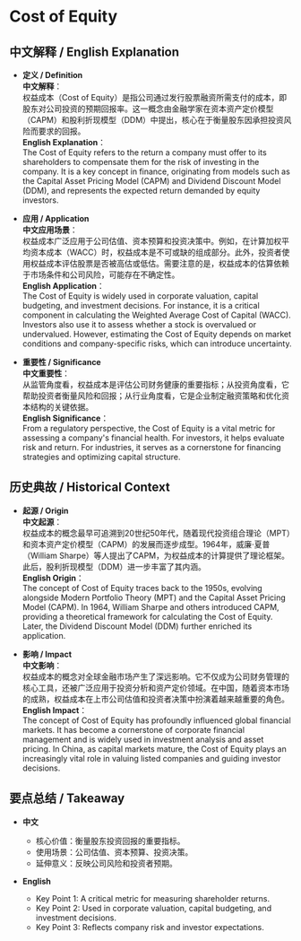 # Cost of Equity

## 中文解释 / English Explanation

* **定义 / Definition**  
  **中文解释**：  
  权益成本（Cost of Equity）是指公司通过发行股票融资所需支付的成本，即股东对公司投资的预期回报率。这一概念由金融学家在资本资产定价模型（CAPM）和股利折现模型（DDM）中提出，核心在于衡量股东因承担投资风险而要求的回报。  
  **English Explanation**：  
  The Cost of Equity refers to the return a company must offer to its shareholders to compensate them for the risk of investing in the company. It is a key concept in finance, originating from models such as the Capital Asset Pricing Model (CAPM) and Dividend Discount Model (DDM), and represents the expected return demanded by equity investors.

* **应用 / Application**  
  **中文应用场景**：  
  权益成本广泛应用于公司估值、资本预算和投资决策中。例如，在计算加权平均资本成本（WACC）时，权益成本是不可或缺的组成部分。此外，投资者使用权益成本评估股票是否被高估或低估。需要注意的是，权益成本的估算依赖于市场条件和公司风险，可能存在不确定性。  
  **English Application**：  
  The Cost of Equity is widely used in corporate valuation, capital budgeting, and investment decisions. For instance, it is a critical component in calculating the Weighted Average Cost of Capital (WACC). Investors also use it to assess whether a stock is overvalued or undervalued. However, estimating the Cost of Equity depends on market conditions and company-specific risks, which can introduce uncertainty.

* **重要性 / Significance**  
  **中文重要性**：  
  从监管角度看，权益成本是评估公司财务健康的重要指标；从投资角度看，它帮助投资者衡量风险和回报；从行业角度看，它是企业制定融资策略和优化资本结构的关键依据。  
  **English Significance**：  
  From a regulatory perspective, the Cost of Equity is a vital metric for assessing a company's financial health. For investors, it helps evaluate risk and return. For industries, it serves as a cornerstone for financing strategies and optimizing capital structure.

## 历史典故 / Historical Context

* **起源 / Origin**  
  **中文起源**：  
  权益成本的概念最早可追溯到20世纪50年代，随着现代投资组合理论（MPT）和资本资产定价模型（CAPM）的发展而逐步成型。1964年，威廉·夏普（William Sharpe）等人提出了CAPM，为权益成本的计算提供了理论框架。此后，股利折现模型（DDM）进一步丰富了其内涵。  
  **English Origin**：  
  The concept of Cost of Equity traces back to the 1950s, evolving alongside Modern Portfolio Theory (MPT) and the Capital Asset Pricing Model (CAPM). In 1964, William Sharpe and others introduced CAPM, providing a theoretical framework for calculating the Cost of Equity. Later, the Dividend Discount Model (DDM) further enriched its application.

* **影响 / Impact**  
  **中文影响**：  
  权益成本的概念对全球金融市场产生了深远影响。它不仅成为公司财务管理的核心工具，还被广泛应用于投资分析和资产定价领域。在中国，随着资本市场的成熟，权益成本在上市公司估值和投资者决策中扮演着越来越重要的角色。  
  **English Impact**：  
  The concept of Cost of Equity has profoundly influenced global financial markets. It has become a cornerstone of corporate financial management and is widely used in investment analysis and asset pricing. In China, as capital markets mature, the Cost of Equity plays an increasingly vital role in valuing listed companies and guiding investor decisions.

## 要点总结 / Takeaway

* **中文**  
  - 核心价值：衡量股东投资回报的重要指标。  
  - 使用场景：公司估值、资本预算、投资决策。  
  - 延伸意义：反映公司风险和投资者预期。

* **English**  
  - Key Point 1: A critical metric for measuring shareholder returns.  
  - Key Point 2: Used in corporate valuation, capital budgeting, and investment decisions.  
  - Key Point 3: Reflects company risk and investor expectations.